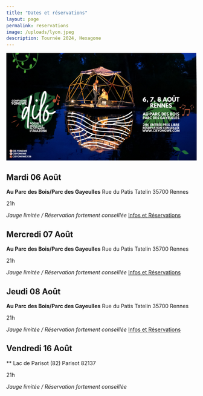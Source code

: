 ```yaml
---
title: "Dates et réservations"
layout: page
permalink: reservations
image: /uploads/lyon.jpeg
description: Tournée 2024, Hexagone
---
```

![Tournée 2024](/uploads/reservations/dilorennes.png)

## Mardi 06 Août

**Au Parc des Bois/Parc des Gayeulles**
 Rue du Patis Tatelin 35700 Rennes
 
 21h
 
 *Jauge limitée / Réservation fortement conseillée*
[Infos et Réservations](https://www.helloasso.com/associations/les-connards-laques/evenements/dilo-a-rennes-mardi-6-aout)

## Mercredi 07 Août

**Au Parc des Bois/Parc des Gayeulles**
 Rue du Patis Tatelin 35700 Rennes
 
 21h
 
*Jauge limitée / Réservation fortement conseillée*
[Infos et Réservations](https://www.helloasso.com/associations/les-connards-laques/evenements/dilo-a-rennes-mercredi-7-aout)

## Jeudi 08 Août

**Au Parc des Bois/Parc des Gayeulles**
 Rue du Patis Tatelin 35700 Rennes
 
 21h
 
 *Jauge limitée / Réservation fortement conseillée*
 [Infos et Réservations](https://www.helloasso.com/associations/les-connards-laques/evenements/dilo-a-rennes-jeudi-8-aout)




## Vendredi 16 Août

** Lac de Parisot (82)
Parisot 82137

21h

 *Jauge limitée / Réservation fortement conseillée*
 












